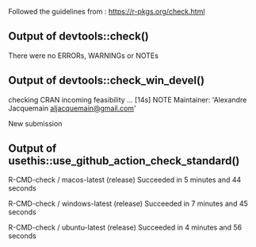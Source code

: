 Followed the guidelines from : https://r-pkgs.org/check.html

## Output of devtools::check()

There were no ERRORs, WARNINGs or NOTEs

## Output of devtools::check_win_devel()

checking CRAN incoming feasibility ... [14s] NOTE
Maintainer: 'Alexandre Jacquemain <aljacquemain@gmail.com>'

New submission

## Output of usethis::use_github_action_check_standard()

R-CMD-check / macos-latest (release)
Succeeded in 5 minutes and 44 seconds 

R-CMD-check / windows-latest (release)
Succeeded in 7 minutes and 45 seconds 

R-CMD-check / ubuntu-latest (release)
Succeeded in 4 minutes and 56 seconds 
